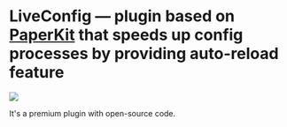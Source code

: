 # LiveConfig — plugin based on [PaperKit](https://github.com/paper-kit/paper-kit) that speeds up config processes by providing auto-reload feature

![](.github/demo.gif)

It's a premium plugin with open-source code.